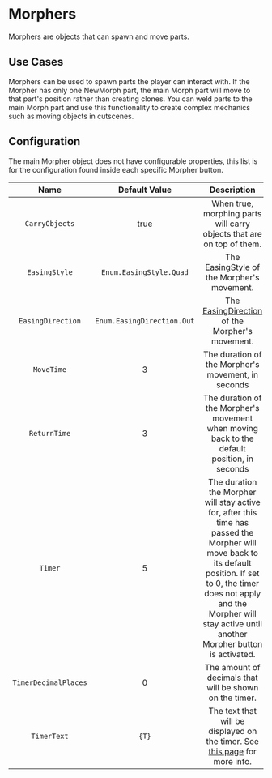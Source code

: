 # Morphers

Morphers are objects that can spawn and move parts.

## Use Cases

Morphers can be used to spawn parts the player can interact with.
If the Morpher has only one NewMorph part, the main Morph part will move to that part's position rather than creating clones. You can weld parts to the main Morph part and use this functionality to create complex mechanics such as moving objects in cutscenes.

## Configuration

The main Morpher object does not have configurable properties, this list is for the configuration found inside each specific Morpher button.

| Name | Default Value | Description
|:-----:|:-----:|:-----:
| `CarryObjects` | true | When true, morphing parts will carry objects that are on top of them.
| `EasingStyle` | `Enum.EasingStyle.Quad` | The [EasingStyle](https://create.roblox.com/docs/reference/engine/enums/EasingStyle) of the Morpher's movement.
| `EasingDirection` | `Enum.EasingDirection.Out` | The [EasingDirection](https://create.roblox.com/docs/reference/engine/enums/EasingDirection) of the Morpher's movement.
| `MoveTime` | 3 | The duration of the Morpher's movement, in seconds
| `ReturnTime` | 3 | The duration of the Morpher's movement when moving back to the default position, in seconds
| `Timer` | 5 | The duration the Morpher will stay active for, after this time has passed the Morpher will move back to its default position. If set to 0, the timer does not apply and the Morpher will stay active until another Morpher button is activated.
| `TimerDecimalPlaces` | 0 | The amount of decimals that will be shown on the timer.
| `TimerText` | `{T}` | The text that will be displayed on the timer. See [this page](/api/ClientObjects#formatTimerText) for more info.
